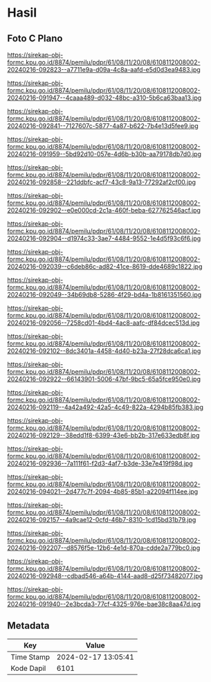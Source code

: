 # Hasil

## Foto C Plano

https://sirekap-obj-formc.kpu.go.id/8874/pemilu/pdpr/61/08/11/20/08/6108112008002-20240216-092823--a7711e9a-d09a-4c8a-aafd-e5d0d3ea9483.jpg

https://sirekap-obj-formc.kpu.go.id/8874/pemilu/pdpr/61/08/11/20/08/6108112008002-20240216-091947--4caaa489-d032-48bc-a310-5b6ca63baa13.jpg

https://sirekap-obj-formc.kpu.go.id/8874/pemilu/pdpr/61/08/11/20/08/6108112008002-20240216-092841--7127607c-5877-4a87-b622-7b4e13d5fee9.jpg

https://sirekap-obj-formc.kpu.go.id/8874/pemilu/pdpr/61/08/11/20/08/6108112008002-20240216-091959--5bd92d10-057e-4d6b-b30b-aa79178db7d0.jpg

https://sirekap-obj-formc.kpu.go.id/8874/pemilu/pdpr/61/08/11/20/08/6108112008002-20240216-092858--221ddbfc-acf7-43c8-9a13-77292af2cf00.jpg

https://sirekap-obj-formc.kpu.go.id/8874/pemilu/pdpr/61/08/11/20/08/6108112008002-20240216-092902--e0e000cd-2c1a-460f-beba-627762546acf.jpg

https://sirekap-obj-formc.kpu.go.id/8874/pemilu/pdpr/61/08/11/20/08/6108112008002-20240216-092904--d1974c33-3ae7-4484-9552-1e4d5f93c6f6.jpg

https://sirekap-obj-formc.kpu.go.id/8874/pemilu/pdpr/61/08/11/20/08/6108112008002-20240216-092039--c6deb86c-ad82-41ce-8619-dde4689c1822.jpg

https://sirekap-obj-formc.kpu.go.id/8874/pemilu/pdpr/61/08/11/20/08/6108112008002-20240216-092049--34b69db8-5286-4f29-bd4a-1b8161351560.jpg

https://sirekap-obj-formc.kpu.go.id/8874/pemilu/pdpr/61/08/11/20/08/6108112008002-20240216-092056--7258cd01-4bd4-4ac8-aafc-df84dcec513d.jpg

https://sirekap-obj-formc.kpu.go.id/8874/pemilu/pdpr/61/08/11/20/08/6108112008002-20240216-092102--8dc3401a-4458-4d40-b23a-27f28dca6ca1.jpg

https://sirekap-obj-formc.kpu.go.id/8874/pemilu/pdpr/61/08/11/20/08/6108112008002-20240216-092922--66143901-5006-47bf-9bc5-65a5fce950e0.jpg

https://sirekap-obj-formc.kpu.go.id/8874/pemilu/pdpr/61/08/11/20/08/6108112008002-20240216-092119--4a42a492-42a5-4c49-822a-4294b85fb383.jpg

https://sirekap-obj-formc.kpu.go.id/8874/pemilu/pdpr/61/08/11/20/08/6108112008002-20240216-092129--38edd1f8-6399-43e6-bb2b-317e633edb8f.jpg

https://sirekap-obj-formc.kpu.go.id/8874/pemilu/pdpr/61/08/11/20/08/6108112008002-20240216-092936--7a111f61-f2d3-4af7-b3de-33e7e419f98d.jpg

https://sirekap-obj-formc.kpu.go.id/8874/pemilu/pdpr/61/08/11/20/08/6108112008002-20240216-094021--2d477c7f-2094-4b85-85b1-a22094f114ee.jpg

https://sirekap-obj-formc.kpu.go.id/8874/pemilu/pdpr/61/08/11/20/08/6108112008002-20240216-092157--4a9cae12-0cfd-46b7-8310-1cd15bd31b79.jpg

https://sirekap-obj-formc.kpu.go.id/8874/pemilu/pdpr/61/08/11/20/08/6108112008002-20240216-092207--d8576f5e-12b6-4e1d-870a-cdde2a779bc0.jpg

https://sirekap-obj-formc.kpu.go.id/8874/pemilu/pdpr/61/08/11/20/08/6108112008002-20240216-092948--cdbad546-a64b-4144-aad8-d25f73482077.jpg

https://sirekap-obj-formc.kpu.go.id/8874/pemilu/pdpr/61/08/11/20/08/6108112008002-20240216-091940--2e3bcda3-77cf-4325-976e-bae38c8aa47d.jpg


## Metadata

| Key        | Value               |
| ---------- | ------------------- |
| Time Stamp | 2024-02-17 13:05:41 |
| Kode Dapil | 6101                |



